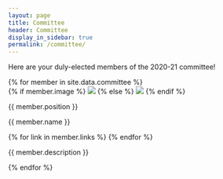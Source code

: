 ```yaml
---
layout: page
title: Committee
header: Committee
display_in_sidebar: true
permalink: /committee/
---
```


Here are your duly-elected members of the 2020-21 committee!
<div id="committee">
{% for member in site.data.committee %}
<div class="committee-member">
{% if member.image %}
<img class="headshot" src="{{ "/assets/headshots/" | append: member.image | relative_url }}">
{% else %}
<img class="headshot" src="{{ "/assets/profile_frame.png"  | relative_url }}">
{% endif %}
<p class="committee-position">{{ member.position }}</p>
<p class="committee-name">{{ member.name }}</p>
<p class="committee-links">
{% for link in member.links %}
<a href="{{ link.link }}"><i class="fa fa-{{ link.icon }}"></i></a>
{% endfor %}
</p>
<p class="committee-description">
{{ member.description }}
</p>
</div>
{% endfor %}
</div>
